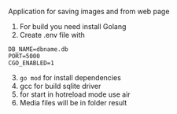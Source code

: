 Application for saving images and from web page

1. For build you need install Golang
2. Create .env file with

```
DB_NAME=dbname.db
PORT=5000
CGO_ENABLED=1
```
3. ``` go mod ``` for install dependencies 
4. gcc for build sqlite driver
5. for start in hotreload mode use air
6. Media files will be in folder result
